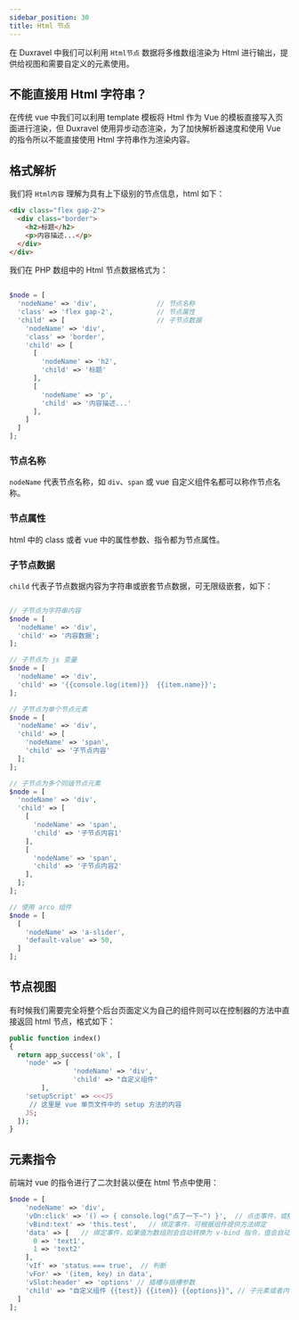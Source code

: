 ```yaml
---
sidebar_position: 30
title: Html 节点
---
```


在 Duxravel 中我们可以利用 `Html节点` 数据将多维数组渲染为 Html 进行输出，提供给视图和需要自定义的元素使用。


## 不能直接用 Html 字符串？

在传统 vue 中我们可以利用 template 模板将 Html 作为 Vue 的模板直接写入页面进行渲染，但 Duxravel 使用异步动态渲染，为了加快解析器速度和使用 Vue 的指令所以不能直接使用 Html 字符串作为渲染内容。


## 格式解析

我们将 `Html内容` 理解为具有上下级别的节点信息，html 如下：

```html
<div class="flex gap-2">
  <div class="border">
    <h2>标题</h2>
    <p>内容描述...</p>
  </div>
</div>
```

我们在 PHP 数组中的 Html 节点数据格式为：

```php
 
$node = [
  'nodeName' => 'div',               // 节点名称
  'class' => 'flex gap-2',           // 节点属性
  'child' => [                       // 子节点数据
    'nodeName' => 'div',
    'class' => 'border',
    'child' => [
      [
        'nodeName' => 'h2',
        'child' => '标题'
      ],
      [
        'nodeName' => 'p',
        'child' => '内容描述...'
      ],
    ]
  ]
];

```

### 节点名称

`nodeName` 代表节点名称，如 `div`、`span` 或 vue 自定义组件名都可以称作节点名称。


### 节点属性

html 中的 class 或者 vue 中的属性参数、指令都为节点属性。


### 子节点数据

`child` 代表子节点数据内容为字符串或嵌套节点数据，可无限级嵌套，如下：

```php

// 子节点为字符串内容
$node = [
  'nodeName' => 'div',
  'child' => '内容数据';
];

// 子节点为 js 变量
$node = [
  'nodeName' => 'div',
  'child' => '{{console.log(item)}}  {{item.name}}';
];

// 子节点为单个节点元素
$node = [
  'nodeName' => 'div',
  'child' => [
    'nodeName' => 'span',
    'child' => '子节点内容'
  ];
];

// 子节点为多个同级节点元素
$node = [
  'nodeName' => 'div',
  'child' => [
    [
      'nodeName' => 'span',
      'child' => '子节点内容1'
    ],
    [
      'nodeName' => 'span',
      'child' => '子节点内容2'
    ],
  ];
];

// 使用 arco 组件
$node = [
  [
    'nodeName' => 'a-slider',
    'default-value' => 50,
  ]
];
```

## 节点视图

有时候我们需要完全将整个后台页面定义为自己的组件则可以在控制器的方法中直接返回 html 节点，格式如下：

```php
public function index()
{
  return app_success('ok', [
    'node' => [
				'nodeName' => 'div',
				'child' => "自定义组件"
		],
    'setupScript' => <<<JS
     // 这里是 vue 单页文件中的 setup 方法的内容
    JS;
  ]);
}
```

## 元素指令

前端対 vue 的指令进行了二次封装以便在 html 节点中使用：

```php
$node = [
    'nodeName' => 'div',
    'vOn:click' => '() => { console.log("点了一下~") }',  // 点击事件，或触发组件事件
    'vBind:text' => 'this.test',   // 绑定事件，可根据组件提供方法绑定
    'data' => [   // 绑定事件，如果值为数组则会自动转换为 v-bind 指令，值会自动转换为 json 
      0 => 'text1',
      1 => 'text2'
    ],
    'vIf' => 'status === true',  // 判断
    'vFor' => '(item, key) in data',
    'vSlot:header' => 'options' // 插槽与插槽参数
    'child' => "自定义组件 {{test}} {{item}} {{options}}", // 子元素或者内容
  ]
];
```

